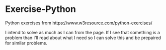# Exercise-Python
Python exercises from https://www.w3resource.com/python-exercises/

I intend to solve as much as I can from the page. If I see that something is a problem than I'll read about what
I need so I can solve this and be prepaired for similar problems.

